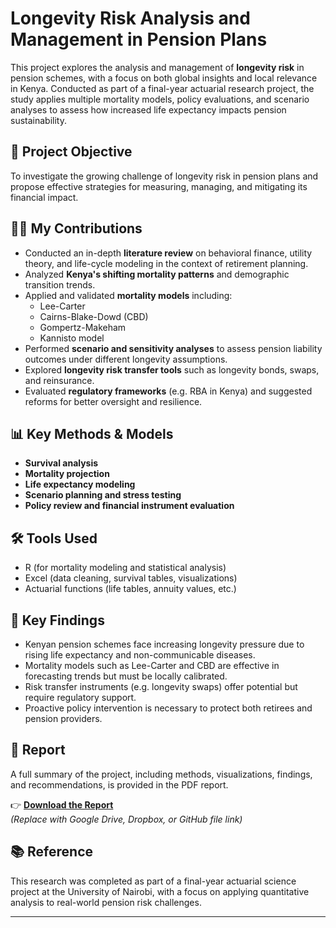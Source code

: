 # Longevity Risk Analysis and Management in Pension Plans

This project explores the analysis and management of **longevity risk** in pension schemes, with a focus on both global insights and local relevance in Kenya. Conducted as part of a final-year actuarial research project, the study applies multiple mortality models, policy evaluations, and scenario analyses to assess how increased life expectancy impacts pension sustainability.

## 🎯 Project Objective

To investigate the growing challenge of longevity risk in pension plans and propose effective strategies for measuring, managing, and mitigating its financial impact.

## 👩‍💻 My Contributions

- Conducted an in-depth **literature review** on behavioral finance, utility theory, and life-cycle modeling in the context of retirement planning.
- Analyzed **Kenya's shifting mortality patterns** and demographic transition trends.
- Applied and validated **mortality models** including:
  - Lee-Carter
  - Cairns-Blake-Dowd (CBD)
  - Gompertz-Makeham
  - Kannisto model
- Performed **scenario and sensitivity analyses** to assess pension liability outcomes under different longevity assumptions.
- Explored **longevity risk transfer tools** such as longevity bonds, swaps, and reinsurance.
- Evaluated **regulatory frameworks** (e.g. RBA in Kenya) and suggested reforms for better oversight and resilience.

## 📊 Key Methods & Models

- **Survival analysis**
- **Mortality projection**
- **Life expectancy modeling**
- **Scenario planning and stress testing**
- **Policy review and financial instrument evaluation**

## 🛠️ Tools Used

- R (for mortality modeling and statistical analysis)
- Excel (data cleaning, survival tables, visualizations)
- Actuarial functions (life tables, annuity values, etc.)

## 🧠 Key Findings

- Kenyan pension schemes face increasing longevity pressure due to rising life expectancy and non-communicable diseases.
- Mortality models such as Lee-Carter and CBD are effective in forecasting trends but must be locally calibrated.
- Risk transfer instruments (e.g. longevity swaps) offer potential but require regulatory support.
- Proactive policy intervention is necessary to protect both retirees and pension providers.

## 📄 Report

A full summary of the project, including methods, visualizations, findings, and recommendations, is provided in the PDF report.

👉 **[Download the Report](insert-link-here)**  
*(Replace with Google Drive, Dropbox, or GitHub file link)*

## 📚 Reference

This research was completed as part of a final-year actuarial science project at the University of Nairobi, with a focus on applying quantitative analysis to real-world pension risk challenges.

---

